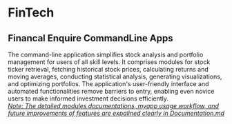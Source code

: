 # FinTech
## Financal Enquire CommandLine Apps
The command-line application simplifies stock analysis and portfolio management for users of all skill levels. It comprises modules for stock ticker retrieval, fetching historical stock prices, calculating returns and moving averages, conducting statistical analysis, generating visualizations, and optimizing portfolios. The application's user-friendly interface and automated functionalities remove barriers to entry, enabling even novice users to make informed investment decisions efficiently. <br />
*<ins>Note: The detailed modules documentations, myapp usage workflow, and future improvements of features are expalined clearly in Documentation.md </ins>* 

